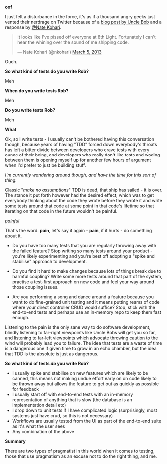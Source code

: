 **oof**

I just felt a disturbance in the force, it's as if a thousand angry geeks just vented their nerdrage on Twitter because of a [blog post by Uncle Bob](http://blog.8thlight.com/uncle-bob/2013/03/05/TheStartUpTrap.html) and a response by [@Nate Kohari](http://news.ycombinator.com/item?id=5328721).

<blockquote class="twitter-tweet"><p>It looks like I've pissed off everyone at 8th Light. Fortunately I can't hear the whining over the sound of me shipping code.</p>&mdash; Nate Kohari (@nkohari) <a href="https://twitter.com/nkohari/status/309028034755825665">March 5, 2013</a></blockquote>
<script async src="//platform.twitter.com/widgets.js" charset="utf-8"></script>

Ouch.


**So what kind of tests do you write Rob?**

Meh

**When do you write tests Rob?**

Meh

**Do you write tests Rob?**

Meh

**What**

Ok, so I write tests - I usually can't be bothered having this conversation though, because years of having "TDD" forced down everybody's throats has left a bitter divide between developers who crave tests with every ounce of their being, and developers who really don't like tests and wading between them is opening myself up for another few hours of argument when I'd prefer to just be building stuff.

*I'm currently wandering around though, and have the time for this sort of thing.*

Classic "*make no assumptions*" TDD is dead, that ship has sailed - it is over.  The stance it put forth however had the desired effect; which was to get everybody thinking about the code they wrote before they wrote it and write some tests around that code at some point in that code's lifetime so that iterating on that code in the future wouldn't be painful.

*painful*

That's the word. **pain**, let's say it again - **pain**, if it hurts - do something about it. 

- Do you have too many tests that you are regularly throwing away with the failed feature? Stop writing so many tests around your product - you're likely experimenting and you're best off adopting a "spike and stabilise" approach to development.

- Do you find it hard to make changes because lots of things break due to harmful coupling? Write some more tests around that part of the system, practise a test-first approach on new code and feel your way around those coupling issues.

- Are you performing a song and dance around a feature because you want to do fine-grained unit testing and it means putting reams of code where your direct controller CRUD would suffice? Stop, stick with the end-to-end tests and perhaps use an in-memory repo to keep them fast enough.

Listening to the pain is the only sane way to do software development, blindly listening to far-right viewpoints like Uncle Bobs will get you so far, and listening to far-left viewpoints which advocate throwing caution to the wind will probably lead you to failure. The idea that tests are a waste of time is a dangerous one if given time to grow in an echo chamber, but the idea that TDD is the absolute is just as dangerous.

**So what kind of tests *do* you write Rob?**

- I usually spike and stabilise on new features which are likely to be canned, this means not making undue effort early on on code likely to be thrown away but allows the feature to get out as quickly as possible for feedback
- I usually start off with end-to-end tests with an in-memory representation of anything that is slow (the database is an implementation detail etc)
- I drop down to unit tests if I have complicated logic (surprisingly, most systems just have crud, so this is not necessary)
- Workflows are usually tested from the UI as part of the end-to-end suite as it's what the user sees
- Any combination of the above

**Summary**

There are two types of pragmatist in this world when it comes to testing, those that use pragmatism as an excuse not to do the right thing, and me.
